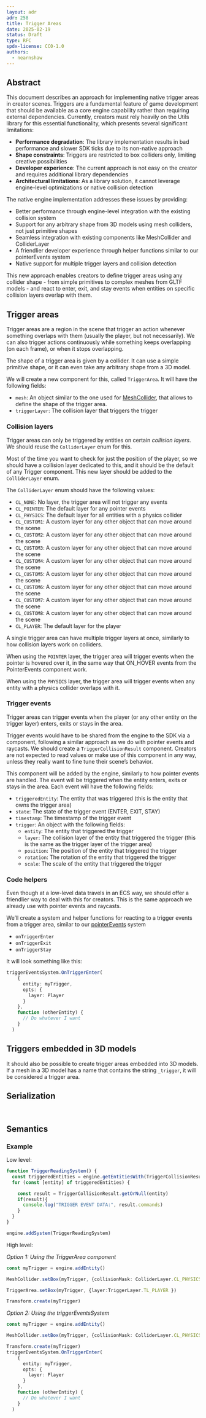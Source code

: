 ```yaml
---
layout: adr
adr: 258
title: Trigger Areas
date: 2025-02-19
status: Draft
type: RFC
spdx-license: CC0-1.0
authors:
  - nearnshaw
---
```


## Abstract

This document describes an approach for implementing native trigger areas in creator scenes. Triggers are a fundamental feature of game development that should be available as a core engine capability rather than requiring external dependencies. Currently, creators must rely heavily on the Utils library for this essential functionality, which presents several significant limitations:

- **Performance degradation**: The library implementation results in bad performance and slower SDK ticks due to its non-native approach
- **Shape constraints**: Triggers are restricted to box colliders only, limiting creative possibilities  
- **Developer experience**: The current approach is not easy on the creator and requires additional library dependencies
- **Architectural limitations**: As a library solution, it cannot leverage engine-level optimizations or native collision detection

The native engine implementation addresses these issues by providing:
- Better performance through engine-level integration with the existing collision system
- Support for any arbitrary shape from 3D models using mesh colliders, not just primitive shapes
- Seamless integration with existing components like MeshCollider and ColliderLayer
- A friendlier developer experience through helper functions similar to our pointerEvents system
- Native support for multiple trigger layers and collision detection

This new approach enables creators to define trigger areas using any collider shape - from simple primitives to complex meshes from GLTF models - and react to enter, exit, and stay events when entities on specific collision layers overlap with them.

## Trigger areas

Trigger areas are a region in the scene that trigger an action whenever something overlaps with them (usually the player, but not necessarily). We can also trigger actions continuously while something keeps overlapping (on each frame), or when it stops overlapping.

The shape of a trigger area is given by a collider. It can use a simple primitive shape, or it can even take any arbitrary shape from a 3D model.

We will create a new component for this, called `TriggerArea`. It will have the following fields:

- `mesh`: An object similar to the one used for [MeshCollider](https://github.com/decentraland/protocol/blob/main/proto/decentraland/sdk/components/mesh_collider.proto#L33), that allows to define the shape of the trigger area.
- `triggerLayer`: The collision layer that triggers the trigger


### Collision layers

Trigger areas can only be triggered by entities on certain _collision layers_. We should reuse the `ColliderLayer` enum for this.

Most of the time you want to check for just the position of the player, so we should have a collision layer dedicated to this, and it should be the default of any Trigger component. This new layer should be added to the `ColliderLayer` enum.

The `ColliderLayer` enum should have the following values:

- `CL_NONE`: No layer, the trigger area will not trigger any events
- `CL_POINTER`: The default layer for any pointer events
- `CL_PHYSICS`: The default layer for all entities with a physics collider
- `CL_CUSTOM1`: A custom layer for any other object that can move around the scene
- `CL_CUSTOM2`: A custom layer for any other object that can move around the scene
- `CL_CUSTOM3`: A custom layer for any other object that can move around the scene
- `CL_CUSTOM4`: A custom layer for any other object that can move around the scene
- `CL_CUSTOM5`: A custom layer for any other object that can move around the scene
- `CL_CUSTOM6`: A custom layer for any other object that can move around the scene
- `CL_CUSTOM7`: A custom layer for any other object that can move around the scene
- `CL_CUSTOM8`: A custom layer for any other object that can move around the scene
- `CL_PLAYER`: The default layer for the player

A single trigger area can have multiple trigger layers at once, similarly to how collision layers work on colliders.

When using the `POINTER` layer, the trigger area will trigger events when the pointer is hovered over it, in the same way that ON_HOVER events from the PointerEvents component work.

When using the `PHYSICS` layer, the trigger area will trigger events when any entity with a physics collider overlaps with it.

### Trigger events

Trigger areas can trigger events when the player (or any other entity on the trigger layer) enters, exits or stays in the area.

Trigger events would have to be shared from the engine to the SDK via a component, following a similar approach as we do with pointer events and raycasts. We should create a `TriggerCollisionResult` component. Creators are not expected to read values or make use of this component in any way, unless they really want to fine tune their scene’s behavior.

This component will be added by the engine, similarly to how pointer events are handled. The event will be triggered when the entity enters, exits or stays in the area. Each event will have the following fields:

- `triggeredEntity`: The entity that was triggered (this is the entity that owns the trigger area)
- `state`: The state of the trigger event (ENTER, EXIT, STAY)
- `timestamp`: The timestamp of the trigger event
- `trigger`: An object with the following fields:
  - `entity`: The entity that triggered the trigger
  - `layer`: The collision layer of the entity that triggered the trigger (this is the same as the trigger layer of the trigger area)
  - `position`: The position of the entity that triggered the trigger
  - `rotation`: The rotation of the entity that triggered the trigger
  - `scale`: The scale of the entity that triggered the trigger



### Code helpers

Even though at a low-level data travels in an ECS way, we should offer a friendlier way to deal with this for creators. This is the same approach we already use with pointer events and raycasts.

We’ll create a system and helper functions for reacting to a trigger events from a trigger area, similar to our [pointerEvents](https://docs.decentraland.org/creator/development-guide/sdk7/click-events/) system

- `onTriggerEnter`
- `onTriggerExit`
- `onTriggerStay`

It will look something like this:

```ts
triggerEventsSystem.OnTriggerEnter(
    {
      entity: myTrigger,
      opts: {
        layer: Player
      }
    },
    function (otherEntity) {
      // Do whatever I want
    }
  )
```

## Triggers embedded in 3D models


It should also be possible to create trigger areas embedded into 3D models. If a mesh in a 3D model has a name that contains the string `_trigger`, it will be considered a trigger area.



## Serialization

```yaml

```

```protobuf

```

## Semantics

### Example

Low level:

```ts
function TriggerReadingSystem() {
  const triggeredEntities = engine.getEntitiesWith(TriggerCollisionResult)
  for (const [entity] of triggeredEntities) {

    const result = TriggerCollisionResult.getOrNull(entity)
    if(result){
      console.log("TRIGGER EVENT DATA:", result.commands)
    }
  }
}

engine.addSystem(TriggerReadingSystem)
```

High level:

_Option 1: Using the TriggerArea component_
```ts
const myTrigger = engine.addEntity()

MeshCollider.setBox(myTrigger, {collisionMask: ColliderLayer.CL_PHYSICS})

TriggerArea.setBox(myTrigger, {layer:TriggerLayer.TL_PLAYER })

Tramsform.create(myTrigger)
```

_Option 2: Using the triggerEventsSystem_
```ts
const myTrigger = engine.addEntity()

MeshCollider.setBox(myTrigger, {collisionMask: ColliderLayer.CL_PHYSICS})

Tramsform.create(myTrigger)
triggerEventsSystem.OnTriggerEnter(
    {
      entity: myTrigger,
      opts: {
        layer: Player
      }
    },
    function (otherEntity) {
      // Do whatever I want
    }
  )
```
